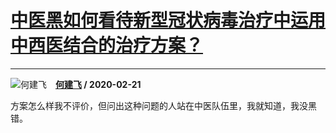 # [中医黑如何看待新型冠状病毒治疗中运用中西医结合的治疗方案？](https://www.zhihu.com/answer/1029420962)

----------------------------------------------------------------------------

![何建飞](https://pic1.zhimg.com/da8e974dc.jpg?source=1940ef5c "何建飞")&emsp;**[何建飞](https://www.zhihu.com/people/he-jian-fei-42) / 2020-02-21**

方案怎么样我不评价，但问出这种问题的人站在中医队伍里，我就知道，我没黑错。

